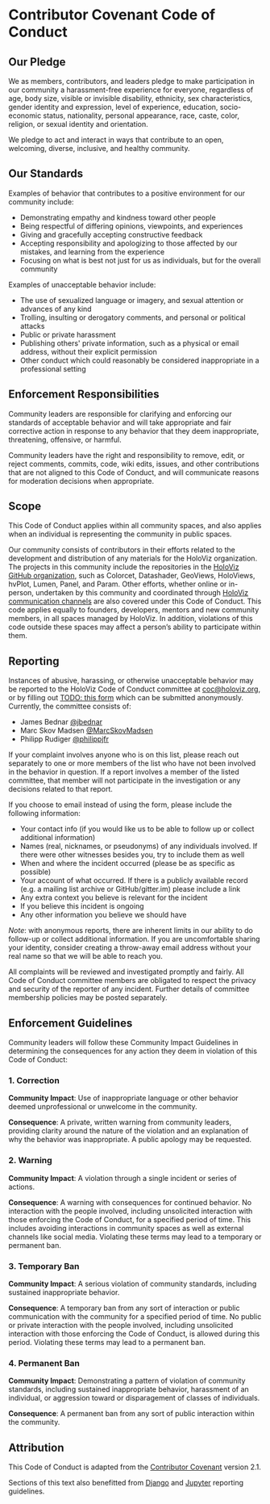 # Contributor Covenant Code of Conduct

## Our Pledge

We as members, contributors, and leaders pledge to make participation in our
community a harassment-free experience for everyone, regardless of age, body
size, visible or invisible disability, ethnicity, sex characteristics, gender
identity and expression, level of experience, education, socio-economic status,
nationality, personal appearance, race, caste, color, religion, or sexual
identity and orientation.

We pledge to act and interact in ways that contribute to an open, welcoming,
diverse, inclusive, and healthy community.

## Our Standards

Examples of behavior that contributes to a positive environment for our
community include:

* Demonstrating empathy and kindness toward other people
* Being respectful of differing opinions, viewpoints, and experiences
* Giving and gracefully accepting constructive feedback
* Accepting responsibility and apologizing to those affected by our mistakes,
  and learning from the experience
* Focusing on what is best not just for us as individuals, but for the overall
  community

Examples of unacceptable behavior include:

* The use of sexualized language or imagery, and sexual attention or advances of
  any kind
* Trolling, insulting or derogatory comments, and personal or political attacks
* Public or private harassment
* Publishing others' private information, such as a physical or email address,
  without their explicit permission
* Other conduct which could reasonably be considered inappropriate in a
  professional setting

## Enforcement Responsibilities

Community leaders are responsible for clarifying and enforcing our standards of
acceptable behavior and will take appropriate and fair corrective action in
response to any behavior that they deem inappropriate, threatening, offensive,
or harmful.

Community leaders have the right and responsibility to remove, edit, or reject
comments, commits, code, wiki edits, issues, and other contributions that are
not aligned to this Code of Conduct, and will communicate reasons for moderation
decisions when appropriate.

## Scope

This Code of Conduct applies within all community spaces, and also applies when
an individual is representing the community in public spaces.

Our community consists of contributors in their efforts related to the development and distribution of any materials for the HoloViz organization. The projects in this community include the repositories in the [HoloViz GitHub organization](https://github.com/holoviz), such as Colorcet, Datashader, GeoViews, HoloViews, hvPlot, Lumen, Panel, and Param. Other efforts, whether online or in-person, undertaken by this community and coordinated through [HoloViz communication channels](https://holoviz.org/community.html) are also covered under this Code of Conduct. This code applies equally to founders, developers, mentors and new community members, in all spaces managed by HoloViz. In addition, violations of this code outside these spaces may affect a person’s ability to participate within them.

## Reporting

Instances of abusive, harassing, or otherwise unacceptable behavior may be
reported to the HoloViz Code of Conduct committee at
[coc@holoviz.org](mailto:coc@holoviz.org), or by filling out [TODO: this form]() which can be submitted anonymously. Currently, the committee consists of:
* James Bednar [@jbednar](https://github.com/jbednar)
* Marc Skov Madsen [@MarcSkovMadsen](https://github.com/MarcSkovMadsen)
* Philipp Rudiger [@philippjfr](https://github.com/philippjfr)

If your complaint involves anyone who is on this list, please reach out separately to one or more members of the list who have not been involved in the behavior in question. If a report involves a member of the listed committee, that member will not participate in the investigation or any decisions related to that report.

If you choose to email instead of using the form, please include the following information:

* Your contact info (if you would like us to be able to follow up or collect additional information)
* Names (real, nicknames, or pseudonyms) of any individuals involved. If there were other witnesses besides you, try to include them as well
* When and where the incident occurred (please be as specific as possible)
* Your account of what occurred. If there is a publicly available record (e.g. a mailing list archive or GitHub/gitter.im) please include a link
* Any extra context you believe is relevant for the incident
* If you believe this incident is ongoing
* Any other information you believe we should have

*Note*: with anonymous reports, there are inherent limits in our ability to do follow-up or collect additional information. If you are uncomfortable sharing your identity, consider creating a throw-away email address without your real name so that we will be able to reach you.

All complaints will be reviewed and investigated promptly and fairly. All Code of Conduct committee members are obligated to respect the privacy and security of the reporter of any incident. Further details of committee membership policies may be posted separately. 

## Enforcement Guidelines

Community leaders will follow these Community Impact Guidelines in determining
the consequences for any action they deem in violation of this Code of Conduct:

### 1. Correction

**Community Impact**: Use of inappropriate language or other behavior deemed
unprofessional or unwelcome in the community.

**Consequence**: A private, written warning from community leaders, providing
clarity around the nature of the violation and an explanation of why the
behavior was inappropriate. A public apology may be requested.

### 2. Warning

**Community Impact**: A violation through a single incident or series of
actions.

**Consequence**: A warning with consequences for continued behavior. No
interaction with the people involved, including unsolicited interaction with
those enforcing the Code of Conduct, for a specified period of time. This
includes avoiding interactions in community spaces as well as external channels
like social media. Violating these terms may lead to a temporary or permanent
ban.

### 3. Temporary Ban

**Community Impact**: A serious violation of community standards, including
sustained inappropriate behavior.

**Consequence**: A temporary ban from any sort of interaction or public
communication with the community for a specified period of time. No public or
private interaction with the people involved, including unsolicited interaction
with those enforcing the Code of Conduct, is allowed during this period.
Violating these terms may lead to a permanent ban.

### 4. Permanent Ban

**Community Impact**: Demonstrating a pattern of violation of community
standards, including sustained inappropriate behavior, harassment of an
individual, or aggression toward or disparagement of classes of individuals.

**Consequence**: A permanent ban from any sort of public interaction within the
community.

## Attribution

This Code of Conduct is adapted from the [Contributor Covenant](https://www.contributor-covenant.org/version/2/1/code_of_conduct.html)
version 2.1.

Sections of this text also benefitted from [Django](https://www.djangoproject.com/conduct/reporting/) and [Jupyter](https://jupyter.org/governance/conduct/reporting_online.html) reporting guidelines. 

